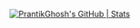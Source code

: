 [![PrantikGhosh's GitHub | Stats](https://stats.quine.sh/PrantikGhosh/github?theme=dark)](https://quine.sh?utm_source=widgets&utm_campaign=PrantikGhosh)
